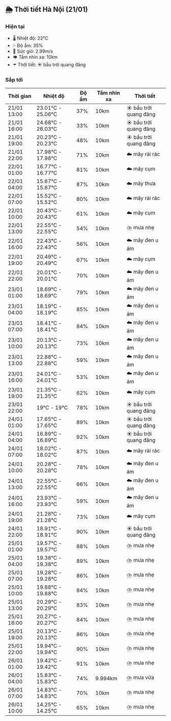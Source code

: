 ## 🌦️ Thời tiết Hà Nội (21/01)

### Hiện tại

- 🌡️ Nhiệt độ: 22℃
- 💦 Độ ẩm: 35%
- 💨 Sức gió: 2.99m/s
- 👁️ Tầm nhìn xa: 10km
- ☂️ Thời tiết: ☀️ bầu trời quang đãng

### Sắp tới

| Thời gian | Nhiệt độ | Độ ẩm | Tầm nhìn xa | Thời tiết |
| --- | --- | --- | --- | --- |
| 21/01 13:00 | 23.01℃ - 25.06℃ | 37% | 10km | ☀️ bầu trời quang đãng |
| 21/01 16:00 | 24.68℃ - 26.03℃ | 33% | 10km | ☀️ bầu trời quang đãng |
| 21/01 19:00 | 20.23℃ - 20.23℃ | 48% | 10km | ☀️ bầu trời quang đãng |
| 21/01 22:00 | 17.98℃ - 17.98℃ | 71% | 10km | ☁️ mây rải rác |
| 22/01 01:00 | 16.77℃ - 16.77℃ | 81% | 10km | ☁️ mây cụm |
| 22/01 04:00 | 15.67℃ - 15.67℃ | 87% | 10km | ☁️ mây thưa |
| 22/01 07:00 | 15.52℃ - 15.52℃ | 80% | 10km | ☁️ mây rải rác |
| 22/01 10:00 | 20.43℃ - 20.43℃ | 61% | 10km | ☁️ mây cụm |
| 22/01 13:00 | 22.55℃ - 22.55℃ | 54% | 10km | ⛈️ mưa nhẹ |
| 22/01 16:00 | 22.43℃ - 22.43℃ | 56% | 10km | ☁️ mây đen u ám |
| 22/01 19:00 | 20.49℃ - 20.49℃ | 67% | 10km | ☁️ mây cụm |
| 22/01 22:00 | 20.01℃ - 20.01℃ | 70% | 10km | ☁️ mây đen u ám |
| 23/01 01:00 | 18.69℃ - 18.69℃ | 79% | 10km | ☁️ mây đen u ám |
| 23/01 04:00 | 18.19℃ - 18.19℃ | 85% | 10km | ☁️ mây đen u ám |
| 23/01 07:00 | 18.41℃ - 18.41℃ | 84% | 10km | ☁️ mây đen u ám |
| 23/01 10:00 | 20.13℃ - 20.13℃ | 73% | 10km | ☁️ mây đen u ám |
| 23/01 13:00 | 22.88℃ - 22.88℃ | 59% | 10km | ☁️ mây đen u ám |
| 23/01 16:00 | 24.01℃ - 24.01℃ | 53% | 10km | ☁️ mây đen u ám |
| 23/01 19:00 | 21.35℃ - 21.35℃ | 62% | 10km | ☁️ mây cụm |
| 23/01 22:00 | 19℃ - 19℃ | 78% | 10km | ☀️ bầu trời quang đãng |
| 24/01 01:00 | 17.65℃ - 17.65℃ | 89% | 10km | ☀️ bầu trời quang đãng |
| 24/01 04:00 | 16.89℃ - 16.89℃ | 92% | 10km | ☀️ bầu trời quang đãng |
| 24/01 07:00 | 18.02℃ - 18.02℃ | 87% | 10km | ☁️ mây rải rác |
| 24/01 10:00 | 20.28℃ - 20.28℃ | 78% | 10km | ☁️ mây đen u ám |
| 24/01 13:00 | 22.55℃ - 22.55℃ | 66% | 10km | ☁️ mây đen u ám |
| 24/01 16:00 | 23.93℃ - 23.93℃ | 59% | 10km | ☁️ mây đen u ám |
| 24/01 19:00 | 21.28℃ - 21.28℃ | 73% | 10km | ☁️ mây cụm |
| 24/01 22:00 | 18.91℃ - 18.91℃ | 90% | 10km | ☀️ bầu trời quang đãng |
| 25/01 01:00 | 19.57℃ - 19.57℃ | 88% | 10km | ⛈️ mưa nhẹ |
| 25/01 04:00 | 19.38℃ - 19.38℃ | 89% | 10km | ⛈️ mưa nhẹ |
| 25/01 07:00 | 19.28℃ - 19.28℃ | 86% | 10km | ⛈️ mưa nhẹ |
| 25/01 10:00 | 19.88℃ - 19.88℃ | 84% | 10km | ⛈️ mưa nhẹ |
| 25/01 13:00 | 20.29℃ - 20.29℃ | 83% | 10km | ⛈️ mưa nhẹ |
| 25/01 16:00 | 20.27℃ - 20.27℃ | 84% | 10km | ⛈️ mưa nhẹ |
| 25/01 19:00 | 20.13℃ - 20.13℃ | 86% | 10km | ⛈️ mưa nhẹ |
| 25/01 22:00 | 19.94℃ - 19.94℃ | 90% | 10km | ⛈️ mưa nhẹ |
| 26/01 01:00 | 19.42℃ - 19.42℃ | 91% | 10km | ⛈️ mưa nhẹ |
| 26/01 04:00 | 15.83℃ - 15.83℃ | 74% | 9.994km | ⛈️ mưa vừa |
| 26/01 07:00 | 14.83℃ - 14.83℃ | 70% | 10km | ⛈️ mưa nhẹ |
| 26/01 10:00 | 14.25℃ - 14.25℃ | 65% | 10km | ⛈️ mưa nhẹ |

